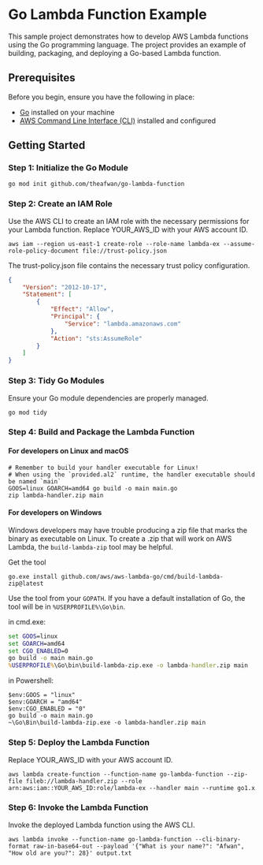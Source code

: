# Go Lambda Function Example

This sample project demonstrates how to develop AWS Lambda functions using the Go programming language. The project provides an example of building, packaging, and deploying a Go-based Lambda function.

## Prerequisites

Before you begin, ensure you have the following in place:

- [Go](https://golang.org/dl/) installed on your machine
- [AWS Command Line Interface (CLI)](https://aws.amazon.com/cli/) installed and configured

## Getting Started

### Step 1: Initialize the Go Module

```shell
go mod init github.com/theafwan/go-lambda-function
```

### Step 2: Create an IAM Role

Use the AWS CLI to create an IAM role with the necessary permissions for your Lambda function. Replace YOUR_AWS_ID with your AWS account ID.

```shell
aws iam --region us-east-1 create-role --role-name lambda-ex --assume-role-policy-document file://trust-policy.json
```

The trust-policy.json file contains the necessary trust policy configuration.

```json
{
	"Version": "2012-10-17",
	"Statement": [
		{
			"Effect": "Allow",
			"Principal": {
				"Service": "lambda.amazonaws.com"
			},
			"Action": "sts:AssumeRole"
		}
	]
}
```

### Step 3: Tidy Go Modules

Ensure your Go module dependencies are properly managed.

```shell
go mod tidy
```

### Step 4: Build and Package the Lambda Function

#### For developers on Linux and macOS

```shell
# Remember to build your handler executable for Linux!
# When using the `provided.al2` runtime, the handler executable should be named `main`
GOOS=linux GOARCH=amd64 go build -o main main.go
zip lambda-handler.zip main
```

#### For developers on Windows

Windows developers may have trouble producing a zip file that marks the binary as executable on Linux. To create a .zip that will work on AWS Lambda, the `build-lambda-zip` tool may be helpful.

Get the tool

```shell
go.exe install github.com/aws/aws-lambda-go/cmd/build-lambda-zip@latest
```

Use the tool from your `GOPATH`. If you have a default installation of Go, the tool will be in `%USERPROFILE%\Go\bin`.

in cmd.exe:

```bat
set GOOS=linux
set GOARCH=amd64
set CGO_ENABLED=0
go build -o main main.go
%USERPROFILE%\Go\bin\build-lambda-zip.exe -o lambda-handler.zip main
```

in Powershell:

```posh
$env:GOOS = "linux"
$env:GOARCH = "amd64"
$env:CGO_ENABLED = "0"
go build -o main main.go
~\Go\Bin\build-lambda-zip.exe -o lambda-handler.zip main
```

### Step 5: Deploy the Lambda Function

Replace YOUR_AWS_ID with your AWS account ID.

```shell
aws lambda create-function --function-name go-lambda-function --zip-file fileb://lambda-handler.zip --role arn:aws:iam::YOUR_AWS_ID:role/lambda-ex --handler main --runtime go1.x
```

### Step 6: Invoke the Lambda Function

Invoke the deployed Lambda function using the AWS CLI.

```shell
aws lambda invoke --function-name go-lambda-function --cli-binary-format raw-in-base64-out --payload '{"What is your name?": "Afwan", "How old are you?": 28}' output.txt
```
